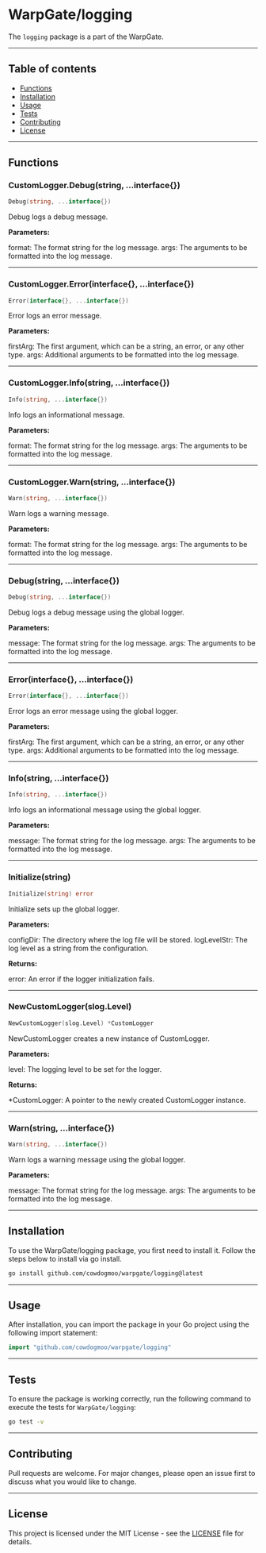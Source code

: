 # WarpGate/logging

The `logging` package is a part of the WarpGate.

---

## Table of contents

- [Functions](#functions)
- [Installation](#installation)
- [Usage](#usage)
- [Tests](#tests)
- [Contributing](#contributing)
- [License](#license)

---

## Functions

### CustomLogger.Debug(string, ...interface{})

```go
Debug(string, ...interface{})
```

Debug logs a debug message.

**Parameters:**

format: The format string for the log message.
args: The arguments to be formatted into the log message.

---

### CustomLogger.Error(interface{}, ...interface{})

```go
Error(interface{}, ...interface{})
```

Error logs an error message.

**Parameters:**

firstArg: The first argument, which can be a string, an error, or any other type.
args: Additional arguments to be formatted into the log message.

---

### CustomLogger.Info(string, ...interface{})

```go
Info(string, ...interface{})
```

Info logs an informational message.

**Parameters:**

format: The format string for the log message.
args: The arguments to be formatted into the log message.

---

### CustomLogger.Warn(string, ...interface{})

```go
Warn(string, ...interface{})
```

Warn logs a warning message.

**Parameters:**

format: The format string for the log message.
args: The arguments to be formatted into the log message.

---

### Debug(string, ...interface{})

```go
Debug(string, ...interface{})
```

Debug logs a debug message using the global logger.

**Parameters:**

message: The format string for the log message.
args: The arguments to be formatted into the log message.

---

### Error(interface{}, ...interface{})

```go
Error(interface{}, ...interface{})
```

Error logs an error message using the global logger.

**Parameters:**

firstArg: The first argument, which can be a string, an error, or any other type.
args: Additional arguments to be formatted into the log message.

---

### Info(string, ...interface{})

```go
Info(string, ...interface{})
```

Info logs an informational message using the global logger.

**Parameters:**

message: The format string for the log message.
args: The arguments to be formatted into the log message.

---

### Initialize(string)

```go
Initialize(string) error
```

Initialize sets up the global logger.

**Parameters:**

configDir: The directory where the log file will be stored.
logLevelStr: The log level as a string from the configuration.

**Returns:**

error: An error if the logger initialization fails.

---

### NewCustomLogger(slog.Level)

```go
NewCustomLogger(slog.Level) *CustomLogger
```

NewCustomLogger creates a new instance of CustomLogger.

**Parameters:**

level: The logging level to be set for the logger.

**Returns:**

*CustomLogger: A pointer to the newly created CustomLogger instance.

---

### Warn(string, ...interface{})

```go
Warn(string, ...interface{})
```

Warn logs a warning message using the global logger.

**Parameters:**

message: The format string for the log message.
args: The arguments to be formatted into the log message.

---

## Installation

To use the WarpGate/logging package, you first need to install it.
Follow the steps below to install via go install.

```bash
go install github.com/cowdogmoo/warpgate/logging@latest
```

---

## Usage

After installation, you can import the package in your Go project
using the following import statement:

```go
import "github.com/cowdogmoo/warpgate/logging"
```

---

## Tests

To ensure the package is working correctly, run the following
command to execute the tests for `WarpGate/logging`:

```bash
go test -v
```

---

## Contributing

Pull requests are welcome. For major changes,
please open an issue first to discuss what
you would like to change.

---

## License

This project is licensed under the MIT
License - see the [LICENSE](https://github.com/CowDogMoo/WarpGate/blob/main/LICENSE)
file for details.
